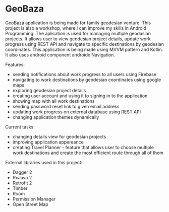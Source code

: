 <h1>GeoBaza</h1>

GeoBaza application is being made for family geodesian venture. 
This project is also a workshop, where I can improve my skills in Android Programming.
The aplication is used for managing multiple geodasian projects. 
It allows user to view geodesian project details, update work progress using REST API and navigate to specific destinations by geodesian coordinates.
This application is being made using MVVM pattern and Kotlin. 
It also uses android component androidx Navigation.

Features:
- sending notifications about work progress to all users using Firebase
- navigating to work destinations by geodesian coordinates using google maps
- exploring geodesian project details
- creating user account and using it to signing in to the application
- showing map with all work destinations
- sending password reset link to given email address
- updating work progress on external database using REST API
- changing application themes dynamically

Current tasks:
- changing details view for geodesian projects
- improving application appereance
- creating Travel Planner - feature that allows user to choose multiple work destinations and create the most efficient route through all of them

External libraries used in this project:
- Dagger 2
- RxJava 2
- Retrofit 2
- Timber
- Room
- Permission Manager
- Open Street Map
